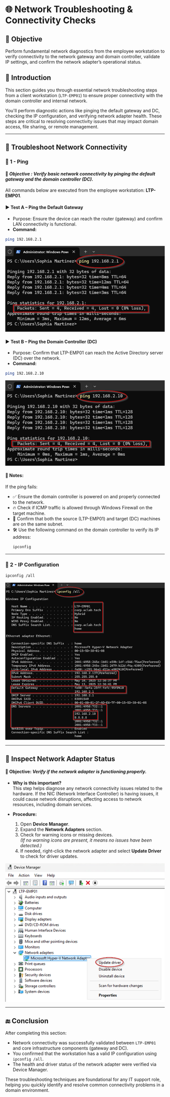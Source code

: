# 🌐 Network Troubleshooting & Connectivity Checks

## 🎯 Objective

Perform fundamental network diagnostics from the employee workstation to verify connectivity to the network gateway and domain controller, validate IP settings, and confirm the network adapter’s operational status.

## 📝 Introduction

This section guides you through essential network troubleshooting steps from a client workstation (`LTP-EMP01`) to ensure proper connectivity with the domain controller and internal network.

You'll perform diagnostic actions like pinging the default gateway and DC, checking the IP configuration, and verifying network adapter health. These steps are critical to resolving connectivity issues that may impact domain access, file sharing, or remote management.

---

## 🔴 **Troubleshoot Network Connectivity**

### 🚀 **1 - Ping**

#### 🎯 *Objective : Verify basic network connectivity by pinging the default gateway and the domain controller (DC).*

All commands below are executed from the employee workstation: **LTP-EMP01**.

#### ▶️ Test A – Ping the Default Gateway
- Purpose: Ensure the device can reach the router (gateway) and confirm LAN connectivity is functional.
- **Command:**
```bash
ping 192.168.2.1
```
![Ping-Router](https://github.com/AliChoukatli/CyberShield-Enterprise/blob/main/Screenshots/Phase%20%203/Ping-Router.png)
  
#### ▶️ Test B – Ping the Domain Controller (DC)
- Purpose: Confirm that LTP-EMP01 can reach the Active Directory server (DC) over the network.
- **Command:**
```bash
ping 192.168.2.10
```
![Ping-DC](https://github.com/AliChoukatli/CyberShield-Enterprise/blob/main/Screenshots/Phase%20%203/Ping-DC.png)


#### 🧠 Notes:
If the ping fails:

- ✅ Ensure the domain controller is powered on and properly connected to the network.
- 🔥 Check if ICMP traffic is allowed through Windows Firewall on the target machine.
- 🧩 Confirm that both the source (LTP-EMP01) and target (DC) machines are on the same subnet.
- 🛠️ Use the following command on the domain controller to verify its IP address:
  ```bash
  ipconfig

--- 

### 🚀 **2 - IP Configuration**

```bash
ipconfig /all
```
![ipconfig](https://github.com/AliChoukatli/CyberShield-Enterprise/blob/main/Screenshots/Phase%20%203/ipconfig.png)

---

## 🔴 **Inspect Network Adapter Status**

#### 🎯 Objective: *Verify if the network adapter is functioning properly.*

- **Why is this important?**  
  This step helps diagnose any network connectivity issues related to the hardware. If the NIC (Network Interface Controller) is having issues, it could cause network disruptions, affecting access to network resources, including domain services.

- **Procedure:**
  1. Open **Device Manager**.
  2. Expand the **Network Adapters** section.
  3. Check for warning icons or missing devices.  
     *(If no warning icons are present, it means no issues have been detected.)*
  4. If needed, right-click the network adapter and select **Update Driver** to check for driver updates.

 ![update-driver](https://github.com/AliChoukatli/CyberShield-Enterprise/blob/main/Screenshots/Phase%20%203/update-driver.png)

 ---
 
 ## 🔚 Conclusion

After completing this section:

- Network connectivity was successfully validated between `LTP-EMP01` and core infrastructure components (gateway and DC).
- You confirmed that the workstation has a valid IP configuration using `ipconfig /all`.
- The health and driver status of the network adapter were verified via Device Manager.

These troubleshooting techniques are foundational for any IT support role, helping you quickly identify and resolve common connectivity problems in a domain environment.


